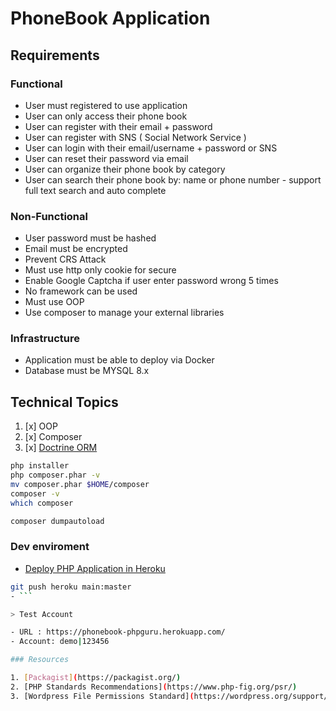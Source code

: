 # PhoneBook Application

## Requirements

### Functional

- User must registered to use application
- User can only access their phone book
- User can register with their email + password
- User can register with SNS ( Social Network Service )
- User can login with their email/username + password or SNS
- User can reset their password via email
- User can organize their phone book by category
- User can search their phone book by: name or phone number - support full text search and auto complete

### Non-Functional

- User password must be hashed
- Email must be encrypted
- Prevent CRS Attack
- Must use http only cookie for secure
- Enable Google Captcha if user enter password wrong 5 times
- No framework can be used
- Must use OOP
- Use composer to manage your external libraries

### Infrastructure

- Application must be able to deploy via Docker
- Database must be MYSQL 8.x

## Technical Topics

1. [x] OOP
2. [x] Composer
3. [x] [Doctrine ORM](https://www.doctrine-project.org/)

```bash
php installer
php composer.phar -v
mv composer.phar $HOME/composer
composer -v
which composer

composer dumpautoload
```

### Dev enviroment

- [Deploy PHP Application in Heroku](https://devcenter.heroku.com/articles/deploying-php)

```bash
git push heroku main:master
- ```

> Test Account

- URL : https://phonebook-phpguru.herokuapp.com/
- Account: demo|123456

### Resources

1. [Packagist](https://packagist.org/)
2. [PHP Standards Recommendations](https://www.php-fig.org/psr/)
3. [Wordpress File Permissions Standard](https://wordpress.org/support/article/changing-file-permissions/)